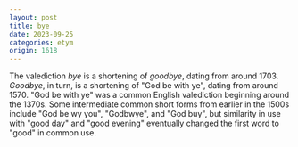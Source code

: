 ```yaml
---
layout: post
title: bye
date: 2023-09-25
categories: etym
origin: 1618
---
```

The valediction *bye* is a shortening of *goodbye*, dating from around 1703. *Goodbye*, in turn, is a shortening of "God be with ye", dating from around 1570. "God be with ye" was a common English valediction beginning around the 1370s. Some intermediate common short forms from earlier in the 1500s include "God be wy you", "Godbwye", and "God buy", but similarity in use with "good day" and "good evening" eventually changed the first word to "good" in common use.
